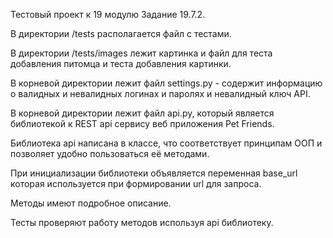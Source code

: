 Тестовый проект к 19 модулю Задание 19.7.2.

В директории /tests располагается файл с тестами.

В директории /tests/images лежит картинка и файл для теста добавления питомца и теста добавления картинки.

В корневой директории лежит файл settings.py - содержит информацию о валидных и невалидных логинах и паролях и невалидный ключ API.

В корневой директории лежит файл api.py, который является библиотекой к REST api сервису веб приложения Pet Friends.

Библиотека api написана в классе, что соответствует принципам ООП и позволяет удобно пользоваться её методами.

При инициализации библиотеки объявляется переменная base_url которая используется при формировании url для запроса.

Методы имеют подробное описание.

Тесты проверяют работу методов используя api библиотеку.
